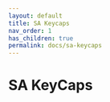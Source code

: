 ```yaml
---
layout: default
title: SA Keycaps
nav_order: 1
has_children: true
permalink: docs/sa-keycaps
---
```


# SA KeyCaps

